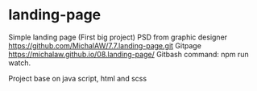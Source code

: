 # landing-page
Simple landing page (First big project)
PSD from graphic designer
https://github.com/MichalAW/7.7.landing-page.git
Gitpage
https://michalaw.github.io/08.landing-page/
Gitbash
command: npm run watch.

Project base on java script, html and scss
